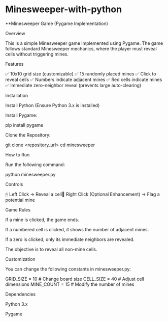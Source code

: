 # Minesweeper-with-python
**Minesweeper Game (Pygame Implementation)

Overview

This is a simple Minesweeper game implemented using Pygame. The game follows standard Minesweeper mechanics, where the player must reveal cells without triggering mines.

Features

✅ 10x10 grid size (customizable)
✅ 15 randomly placed mines
✅ Click to reveal cells
✅ Numbers indicate adjacent mines
✅ Red cells indicate mines
✅ Immediate zero-neighbor reveal (prevents large auto-clearing)

Installation

Install Python (Ensure Python 3.x is installed)

Install Pygame:

pip install pygame

Clone the Repository:

git clone <repository_url>
cd minesweeper

How to Run

Run the following command:

python minesweeper.py

Controls

🖱 Left Click → Reveal a cell🚩 Right Click (Optional Enhancement) → Flag a potential mine

Game Rules

If a mine is clicked, the game ends.

If a numbered cell is clicked, it shows the number of adjacent mines.

If a zero is clicked, only its immediate neighbors are revealed.

The objective is to reveal all non-mine cells.

Customization

You can change the following constants in minesweeper.py:

GRID_SIZE = 10  # Change board size
CELL_SIZE = 40  # Adjust cell dimensions
MINE_COUNT = 15  # Modify the number of mines

Dependencies

Python 3.x

Pygame
